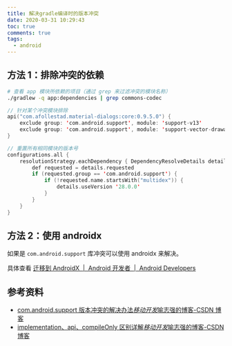 ```yaml
---
title: 解决gradle编译时的版本冲突
date: 2020-03-31 10:29:43
toc: true
comments: true
tags:
  - android
---
```


## 方法 1：排除冲突的依赖

```sh
# 查看 app 模块所依赖的项目（通过 grep 来过滤冲突的模块名称）
./gradlew -q app:dependencies | grep commons-codec
```

```kotlin
// 针对某个冲突模块排除
api("com.afollestad.material-dialogs:core:0.9.5.0") {
    exclude group: 'com.android.support', module: 'support-v13'
    exclude group: 'com.android.support', module: 'support-vector-drawable'
}
```

```kotlin
// 重置所有相同模块的版本号
configurations.all {
    resolutionStrategy.eachDependency { DependencyResolveDetails details ->
        def requested = details.requested
        if (requested.group == 'com.android.support') {
            if (!requested.name.startsWith("multidex")) {
                details.useVersion '28.0.0'
            }
        }
    }
}

```

## 方法 2：使用 androidx

如果是 `com.android.support` 库冲突可以使用 androidx 来解决。

具体查看 [迁移到 AndroidX  |  Android 开发者  |  Android Developers](https://developer.android.google.cn/jetpack/androidx/migrate)

## 参考资料

- [com.android.support 版本冲突的解决办法*移动开发*喻志强的博客-CSDN 博客](https://blog.csdn.net/yuzhiqiang_1993/article/details/78214812)
- [implementation、api、compileOnly 区别详解*移动开发*喻志强的博客-CSDN 博客](https://blog.csdn.net/yuzhiqiang_1993/article/details/78366985)
